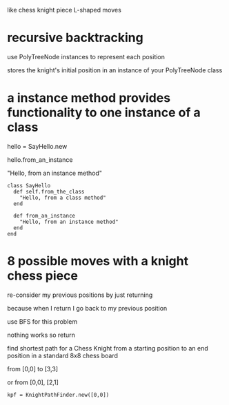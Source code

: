 like chess knight piece L-shaped moves

# recursive backtracking

use PolyTreeNode instances to represent each position

stores the knight's initial position in an instance of your PolyTreeNode class

# a instance method provides functionality to one instance of a class

hello = SayHello.new

hello.from_an_instance

"Hello, from an instance method"

``` 
class SayHello
  def self.from_the_class
    "Hello, from a class method"
  end

  def from_an_instance
    "Hello, from an instance method"
  end
end
```

# 8 possible moves with a knight chess piece

re-consider my previous positions by just returning

because when I return I go back to my previous position 

use BFS for this problem 

nothing works so return

find shortest path for a Chess Knight from a starting position to an end position in a standard 8x8 chess board

from [0,0] to [3,3]

or from [0,0], [2,1]

```
kpf = KnightPathFinder.new([0,0])
```
